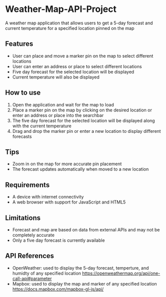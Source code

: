 # Weather-Map-API-Project
A weather map application that allows users to get a 5-day forecast and current temperature for a specified location pinned on the map

## Features
- User can place and move a marker pin on the map to select different locations
- User can enter an address or place to select different locations
- Five day forecast for the selected location will be displayed
- Current temperature will also be displayed

## How to use
1. Open the application and wait for the map to load
2. Place a marker pin on the map by clicking on the desired location or enter an address or place into the searchbar
3. The five day forecast for the selected location will be displayed along with the current temperature
4. Drag and drop the marker pin or enter a new location to display different forecasts

## Tips
- Zoom in on the map for more accurate pin placement
- The forecast updates automatically when moved to a new location

## Requirements
- A device with internet connectivity
- A web browser with support for JavaScript and HTML5

## Limitations
- Forecast and map are based on data from external APIs and may not be completely accurate
- Only a five day forecast is currently available

## API References
- OpenWeather: used to display the 5-day forecast, temperture, and humidty of any specified location
https://openweathermap.org/api/one-call-api#parameter
- Mapbox: used to display the map and marker of any specified location
https://docs.mapbox.com/mapbox-gl-js/api/

